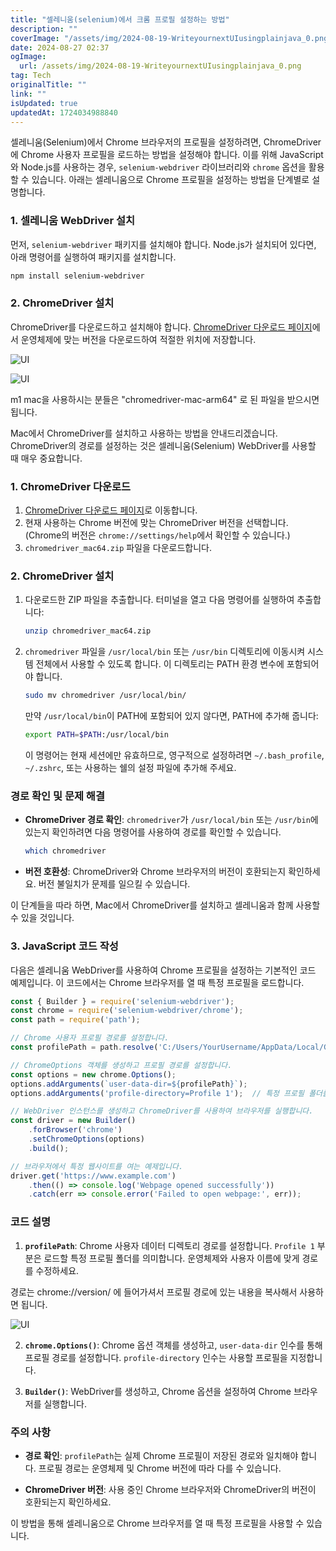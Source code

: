 ```yaml
---
title: "셀레니움(selenium)에서 크롬 프로필 설정하는 방법"
description: ""
coverImage: "/assets/img/2024-08-19-WriteyournextUIusingplainjava_0.png"
date: 2024-08-27 02:37
ogImage: 
  url: /assets/img/2024-08-19-WriteyournextUIusingplainjava_0.png
tag: Tech
originalTitle: ""
link: ""
isUpdated: true
updatedAt: 1724034988840
---
```



셀레니움(Selenium)에서 Chrome 브라우저의 프로필을 설정하려면, ChromeDriver에 Chrome 사용자 프로필을 로드하는 방법을 설정해야 합니다. 이를 위해 JavaScript와 Node.js를 사용하는 경우, `selenium-webdriver` 라이브러리와 `chrome` 옵션을 활용할 수 있습니다. 아래는 셀레니움으로 Chrome 프로필을 설정하는 방법을 단계별로 설명합니다.

### 1. 셀레니움 WebDriver 설치

먼저, `selenium-webdriver` 패키지를 설치해야 합니다. Node.js가 설치되어 있다면, 아래 명령어를 실행하여 패키지를 설치합니다.

```bash
npm install selenium-webdriver
```

<!-- cozy-coder - 수평 -->
<ins class="adsbygoogle"
     style="display:block"
     data-ad-client="ca-pub-4877378276818686"
     data-ad-slot="1107185301"
     data-ad-format="auto"
     data-full-width-responsive="true"></ins>
<script>
     (adsbygoogle = window.adsbygoogle || []).push({});
</script>

### 2. ChromeDriver 설치

ChromeDriver를 다운로드하고 설치해야 합니다. [ChromeDriver 다운로드 페이지](https://developer.chrome.com/docs/chromedriver/downloads?hl=ko)에서 운영체제에 맞는 버전을 다운로드하여 적절한 위치에 저장합니다.

![UI](/assets/img/2024-08-26-seleniumProfile_0.png)


![UI](/assets/img/2024-08-26-seleniumProfile_1.png)

m1 mac을 사용하시는 분들은 "chromedriver-mac-arm64" 로 된 파일을 받으시면 됩니다. 

Mac에서 ChromeDriver를 설치하고 사용하는 방법을 안내드리겠습니다. ChromeDriver의 경로를 설정하는 것은 셀레니움(Selenium) WebDriver를 사용할 때 매우 중요합니다. 

<!-- cozy-coder - 수평 -->
<ins class="adsbygoogle"
     style="display:block"
     data-ad-client="ca-pub-4877378276818686"
     data-ad-slot="1107185301"
     data-ad-format="auto"
     data-full-width-responsive="true"></ins>
<script>
     (adsbygoogle = window.adsbygoogle || []).push({});
</script>

### 1. ChromeDriver 다운로드

1. [ChromeDriver 다운로드 페이지](https://sites.google.com/chromium.org/driver/)로 이동합니다.
2. 현재 사용하는 Chrome 버전에 맞는 ChromeDriver 버전을 선택합니다. (Chrome의 버전은 `chrome://settings/help`에서 확인할 수 있습니다.)
3. `chromedriver_mac64.zip` 파일을 다운로드합니다.

### 2. ChromeDriver 설치

1. 다운로드한 ZIP 파일을 추출합니다. 터미널을 열고 다음 명령어를 실행하여 추출합니다:

   ```bash
   unzip chromedriver_mac64.zip
   ```

<!-- cozy-coder - 수평 -->
<ins class="adsbygoogle"
     style="display:block"
     data-ad-client="ca-pub-4877378276818686"
     data-ad-slot="1107185301"
     data-ad-format="auto"
     data-full-width-responsive="true"></ins>
<script>
     (adsbygoogle = window.adsbygoogle || []).push({});
</script>

2. `chromedriver` 파일을 `/usr/local/bin` 또는 `/usr/bin` 디렉토리에 이동시켜 시스템 전체에서 사용할 수 있도록 합니다. 이 디렉토리는 PATH 환경 변수에 포함되어야 합니다.

   ```bash
   sudo mv chromedriver /usr/local/bin/
   ```

   만약 `/usr/local/bin`이 PATH에 포함되어 있지 않다면, PATH에 추가해 줍니다:

   ```bash
   export PATH=$PATH:/usr/local/bin
   ```

   이 명령어는 현재 세션에만 유효하므로, 영구적으로 설정하려면 `~/.bash_profile`, `~/.zshrc`, 또는 사용하는 쉘의 설정 파일에 추가해 주세요.


<!-- cozy-coder - 수평 -->
<ins class="adsbygoogle"
     style="display:block"
     data-ad-client="ca-pub-4877378276818686"
     data-ad-slot="1107185301"
     data-ad-format="auto"
     data-full-width-responsive="true"></ins>
<script>
     (adsbygoogle = window.adsbygoogle || []).push({});
</script>

### 경로 확인 및 문제 해결

- **ChromeDriver 경로 확인**: `chromedriver`가 `/usr/local/bin` 또는 `/usr/bin`에 있는지 확인하려면 다음 명령어를 사용하여 경로를 확인할 수 있습니다.

   ```bash
   which chromedriver
   ```

- **버전 호환성**: ChromeDriver와 Chrome 브라우저의 버전이 호환되는지 확인하세요. 버전 불일치가 문제를 일으킬 수 있습니다.

이 단계들을 따라 하면, Mac에서 ChromeDriver를 설치하고 셀레니움과 함께 사용할 수 있을 것입니다.


<!-- cozy-coder - 수평 -->
<ins class="adsbygoogle"
     style="display:block"
     data-ad-client="ca-pub-4877378276818686"
     data-ad-slot="1107185301"
     data-ad-format="auto"
     data-full-width-responsive="true"></ins>
<script>
     (adsbygoogle = window.adsbygoogle || []).push({});
</script>

### 3. JavaScript 코드 작성

다음은 셀레니움 WebDriver를 사용하여 Chrome 프로필을 설정하는 기본적인 코드 예제입니다. 이 코드에서는 Chrome 브라우저를 열 때 특정 프로필을 로드합니다.

```javascript
const { Builder } = require('selenium-webdriver');
const chrome = require('selenium-webdriver/chrome');
const path = require('path');

// Chrome 사용자 프로필 경로를 설정합니다.
const profilePath = path.resolve('C:/Users/YourUsername/AppData/Local/Google/Chrome/User Data/Profile 1');

// ChromeOptions 객체를 생성하고 프로필 경로를 설정합니다.
const options = new chrome.Options();
options.addArguments(`user-data-dir=${profilePath}`);
options.addArguments('profile-directory=Profile 1');  // 특정 프로필 폴더를 지정합니다.

// WebDriver 인스턴스를 생성하고 ChromeDriver를 사용하여 브라우저를 실행합니다.
const driver = new Builder()
    .forBrowser('chrome')
    .setChromeOptions(options)
    .build();

// 브라우저에서 특정 웹사이트를 여는 예제입니다.
driver.get('https://www.example.com')
    .then(() => console.log('Webpage opened successfully'))
    .catch(err => console.error('Failed to open webpage:', err));
```

### 코드 설명

1. **`profilePath`**: Chrome 사용자 데이터 디렉토리 경로를 설정합니다. `Profile 1` 부분은 로드할 특정 프로필 폴더를 의미합니다. 운영체제와 사용자 이름에 맞게 경로를 수정하세요.

경로는 chrome://version/ 에 들어가셔서 프로필 경로에 있는 내용을 복사해서 사용하면 됩니다. 

![UI](/assets/img/2024-08-26-seleniumProfile_2.png)



2. **`chrome.Options()`**: Chrome 옵션 객체를 생성하고, `user-data-dir` 인수를 통해 프로필 경로를 설정합니다. `profile-directory` 인수는 사용할 프로필을 지정합니다.

3. **`Builder()`**: WebDriver를 생성하고, Chrome 옵션을 설정하여 Chrome 브라우저를 실행합니다.

<!-- cozy-coder - 수평 -->
<ins class="adsbygoogle"
     style="display:block"
     data-ad-client="ca-pub-4877378276818686"
     data-ad-slot="1107185301"
     data-ad-format="auto"
     data-full-width-responsive="true"></ins>
<script>
     (adsbygoogle = window.adsbygoogle || []).push({});
</script>

### 주의 사항

- **경로 확인**: `profilePath`는 실제 Chrome 프로필이 저장된 경로와 일치해야 합니다. 프로필 경로는 운영체제 및 Chrome 버전에 따라 다를 수 있습니다.
  
- **ChromeDriver 버전**: 사용 중인 Chrome 브라우저와 ChromeDriver의 버전이 호환되는지 확인하세요.

이 방법을 통해 셀레니움으로 Chrome 브라우저를 열 때 특정 프로필을 사용할 수 있습니다.